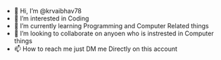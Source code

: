 - 👋 Hi, I’m @krvaibhav78
- 👀 I’m interested in Coding 
- 🌱 I’m currently learning Programming and Computer Related things 
- 💞️ I’m looking to collaborate on anyoen who is instrested in Computer things 
- 📫 How to reach me just DM me Directly on this account 

<!---
krvaibhav78/krvaibhav78 is a ✨ special ✨ repository because its `README.md` (this file) appears on your GitHub profile.
You can click the Preview link to take a look at your changes.
--->
